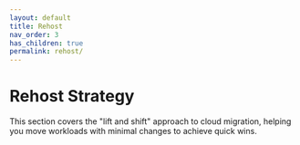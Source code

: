 ```yaml
---
layout: default
title: Rehost
nav_order: 3
has_children: true
permalink: rehost/
---
```


# Rehost Strategy

This section covers the "lift and shift" approach to cloud migration, helping you move workloads with minimal changes to achieve quick wins.